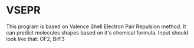 # VSEPR
This program is based on Valence Shell Electron Pair Repulsion method. It can predict molecules shapes based on it's chemical formula.
Input should look like that: OF2, BrF3
